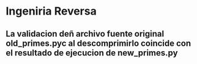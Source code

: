 # Ingeniria Reversa
## La validacion deñ archivo fuente original old_primes.pyc al descomprimirlo coincide con el resultado de ejecucion de new_primes.py